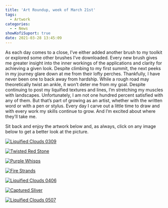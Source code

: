 ```yaml
---
title: 'Art Roundup, week of March 21st'
tags:
  - Artwork
categories:
  - - News
showKofiSuport: true
date: 2021-03-28 13:45:09
---
```


As each day comes to a close, I’ve either added another brush to my toolkit or explored some other brushes I’ve downloaded. Every new brush gives me greater insight into the inner workings of the applications and clarity for achieving a given look. Despite climbing to my first summit, the next peeks in my journey glare down at me from their lofty perches. Thankfully, I have never been one to back away from hardship. While a rough road may theoretically twist an ankle, it won’t deter me from my goal. Despite continuing to post my liquified textures and lines, I’m stretching my muscles with landscapes.<!-- more --> Unfortunately, I am not one hundred percent satisfied with any of them. But that’s part of growing as an artist, whether with the written word or with a pen or stylus. Every day I carve out a little time to draw and with every work my skills continue to grow. And I’m excited about where they’ll take me.

Sit back and enjoy the artwork below and, as always, click on any image below to get a better look at the picture.

<div class="center">

[![Liquified Clouds 0309](https://images-wixmp-ed30a86b8c4ca887773594c2.wixmp.com/f/f99a6bf8-c5b7-48b6-ad1d-bbd9283918e7/deg9c74-247d421f-ac0a-4cef-95d1-1345f44ff083.png/v1/fill/w_1600,h_1134,q_80,strp/liquified_clouds_0309_by_stevenmeehan_deg9c74-fullview.jpg?token=eyJ0eXAiOiJKV1QiLCJhbGciOiJIUzI1NiJ9.eyJzdWIiOiJ1cm46YXBwOiIsImlzcyI6InVybjphcHA6Iiwib2JqIjpbW3siaGVpZ2h0IjoiPD0xMTM0IiwicGF0aCI6IlwvZlwvZjk5YTZiZjgtYzViNy00OGI2LWFkMWQtYmJkOTI4MzkxOGU3XC9kZWc5Yzc0LTI0N2Q0MjFmLWFjMGEtNGNlZi05NWQxLTEzNDVmNDRmZjA4My5wbmciLCJ3aWR0aCI6Ijw9MTYwMCJ9XV0sImF1ZCI6WyJ1cm46c2VydmljZTppbWFnZS5vcGVyYXRpb25zIl19.KACzOLLO6Z2dRhEH1Gfco017xeuWOG9MsgpyyG2AdEQ "CLiquified Clouds 0309")](https://www.deviantart.com/stevenmeehan/art/Liquified-Clouds-0309-873836032)

</div>

<div class="center">

[![Twisted Red Stone](https://images-wixmp-ed30a86b8c4ca887773594c2.wixmp.com/f/f99a6bf8-c5b7-48b6-ad1d-bbd9283918e7/deg9cc0-1b9a73e2-3411-4374-b299-c5dfab8aad55.png/v1/fill/w_1600,h_1134,q_80,strp/twisted_red_stone_by_stevenmeehan_deg9cc0-fullview.jpg?token=eyJ0eXAiOiJKV1QiLCJhbGciOiJIUzI1NiJ9.eyJzdWIiOiJ1cm46YXBwOiIsImlzcyI6InVybjphcHA6Iiwib2JqIjpbW3siaGVpZ2h0IjoiPD0xMTM0IiwicGF0aCI6IlwvZlwvZjk5YTZiZjgtYzViNy00OGI2LWFkMWQtYmJkOTI4MzkxOGU3XC9kZWc5Y2MwLTFiOWE3M2UyLTM0MTEtNDM3NC1iMjk5LWM1ZGZhYjhhYWQ1NS5wbmciLCJ3aWR0aCI6Ijw9MTYwMCJ9XV0sImF1ZCI6WyJ1cm46c2VydmljZTppbWFnZS5vcGVyYXRpb25zIl19.z6TpWHK8BRUpT-zZ_tvBXmmosXS2M7AurnU8MrS_nwA "Twisted Red Stone")](https://www.deviantart.com/stevenmeehan/art/Twisted-Red-Stone-873836208)

</div>

<div class="center">

[![Purple Whisps](https://images-wixmp-ed30a86b8c4ca887773594c2.wixmp.com/f/f99a6bf8-c5b7-48b6-ad1d-bbd9283918e7/deg9cgr-17338ee4-c94a-400b-ae90-01a17d143257.png/v1/fill/w_1600,h_1134,q_80,strp/purple_whisps_by_stevenmeehan_deg9cgr-fullview.jpg?token=eyJ0eXAiOiJKV1QiLCJhbGciOiJIUzI1NiJ9.eyJzdWIiOiJ1cm46YXBwOiIsImlzcyI6InVybjphcHA6Iiwib2JqIjpbW3siaGVpZ2h0IjoiPD0xMTM0IiwicGF0aCI6IlwvZlwvZjk5YTZiZjgtYzViNy00OGI2LWFkMWQtYmJkOTI4MzkxOGU3XC9kZWc5Y2dyLTE3MzM4ZWU0LWM5NGEtNDAwYi1hZTkwLTAxYTE3ZDE0MzI1Ny5wbmciLCJ3aWR0aCI6Ijw9MTYwMCJ9XV0sImF1ZCI6WyJ1cm46c2VydmljZTppbWFnZS5vcGVyYXRpb25zIl19.xG7_D_gblWiWdAbKBVcLZYV0ad46k2KhY7Impi5RimQ "Purple Whisps")](https://www.deviantart.com/stevenmeehan/art/Purple-Whisps-873836379)

</div>

<div class="center">

[![Fire Strands](https://images-wixmp-ed30a86b8c4ca887773594c2.wixmp.com/f/f99a6bf8-c5b7-48b6-ad1d-bbd9283918e7/deg9cj9-5bcc59d8-eda6-41fd-b76a-d7a1150b054e.png/v1/fill/w_1600,h_2259,q_80,strp/fire_strands_by_stevenmeehan_deg9cj9-fullview.jpg?token=eyJ0eXAiOiJKV1QiLCJhbGciOiJIUzI1NiJ9.eyJzdWIiOiJ1cm46YXBwOiIsImlzcyI6InVybjphcHA6Iiwib2JqIjpbW3siaGVpZ2h0IjoiPD0yMjU5IiwicGF0aCI6IlwvZlwvZjk5YTZiZjgtYzViNy00OGI2LWFkMWQtYmJkOTI4MzkxOGU3XC9kZWc5Y2o5LTViY2M1OWQ4LWVkYTYtNDFmZC1iNzZhLWQ3YTExNTBiMDU0ZS5wbmciLCJ3aWR0aCI6Ijw9MTYwMCJ9XV0sImF1ZCI6WyJ1cm46c2VydmljZTppbWFnZS5vcGVyYXRpb25zIl19.uJoKyGnKdneUqWHc8_hLlBy_KGLuFJtx8jA3d9THcJQ "Fire Strands")](https://www.deviantart.com/stevenmeehan/art/Fire-Strands-873836469)

</div>

<div class="center">

[![Liquified Clouds 0406](https://images-wixmp-ed30a86b8c4ca887773594c2.wixmp.com/f/f99a6bf8-c5b7-48b6-ad1d-bbd9283918e7/deg9crj-36bd4007-14ec-4366-a063-da9bb774eebf.png/v1/fill/w_1600,h_1134,q_80,strp/liquified_clouds_0406_by_stevenmeehan_deg9crj-fullview.jpg?token=eyJ0eXAiOiJKV1QiLCJhbGciOiJIUzI1NiJ9.eyJzdWIiOiJ1cm46YXBwOiIsImlzcyI6InVybjphcHA6Iiwib2JqIjpbW3siaGVpZ2h0IjoiPD0xMTM0IiwicGF0aCI6IlwvZlwvZjk5YTZiZjgtYzViNy00OGI2LWFkMWQtYmJkOTI4MzkxOGU3XC9kZWc5Y3JqLTM2YmQ0MDA3LTE0ZWMtNDM2Ni1hMDYzLWRhOWJiNzc0ZWViZi5wbmciLCJ3aWR0aCI6Ijw9MTYwMCJ9XV0sImF1ZCI6WyJ1cm46c2VydmljZTppbWFnZS5vcGVyYXRpb25zIl19.cE_wiunwAMYo5XLM3rOrygkljgV6l-AtWV2IRsR1vbI "Liquified Clouds 0406")](https://www.deviantart.com/stevenmeehan/art/Liquified-Clouds-0406-873836767)

</div>

<div class="center">

[![Captured Sliver](https://images-wixmp-ed30a86b8c4ca887773594c2.wixmp.com/f/f99a6bf8-c5b7-48b6-ad1d-bbd9283918e7/deg9cuz-110263e5-5d58-4523-b5aa-1f66851fb651.png/v1/fill/w_1600,h_2259,q_80,strp/captured_sliver_by_stevenmeehan_deg9cuz-fullview.jpg?token=eyJ0eXAiOiJKV1QiLCJhbGciOiJIUzI1NiJ9.eyJzdWIiOiJ1cm46YXBwOiIsImlzcyI6InVybjphcHA6Iiwib2JqIjpbW3siaGVpZ2h0IjoiPD0yMjU5IiwicGF0aCI6IlwvZlwvZjk5YTZiZjgtYzViNy00OGI2LWFkMWQtYmJkOTI4MzkxOGU3XC9kZWc5Y3V6LTExMDI2M2U1LTVkNTgtNDUyMy1iNWFhLTFmNjY4NTFmYjY1MS5wbmciLCJ3aWR0aCI6Ijw9MTYwMCJ9XV0sImF1ZCI6WyJ1cm46c2VydmljZTppbWFnZS5vcGVyYXRpb25zIl19.OYPypTDFjaOvRtuKDH6HSpeMNgcMMPXoUEFqC9P9nuM "Captured Sliver")](https://www.deviantart.com/stevenmeehan/art/Captured-Sliver-873836891)

</div>

<div class="center">

[![Liquified Clouds 0507](https://images-wixmp-ed30a86b8c4ca887773594c2.wixmp.com/f/f99a6bf8-c5b7-48b6-ad1d-bbd9283918e7/deg9czp-eb2fe6af-fa2a-4355-a09a-d5dd0bea364f.png/v1/fill/w_1600,h_1134,q_80,strp/liquified_clouds_0507_by_stevenmeehan_deg9czp-fullview.jpg?token=eyJ0eXAiOiJKV1QiLCJhbGciOiJIUzI1NiJ9.eyJzdWIiOiJ1cm46YXBwOiIsImlzcyI6InVybjphcHA6Iiwib2JqIjpbW3siaGVpZ2h0IjoiPD0xMTM0IiwicGF0aCI6IlwvZlwvZjk5YTZiZjgtYzViNy00OGI2LWFkMWQtYmJkOTI4MzkxOGU3XC9kZWc5Y3pwLWViMmZlNmFmLWZhMmEtNDM1NS1hMDlhLWQ1ZGQwYmVhMzY0Zi5wbmciLCJ3aWR0aCI6Ijw9MTYwMCJ9XV0sImF1ZCI6WyJ1cm46c2VydmljZTppbWFnZS5vcGVyYXRpb25zIl19.6eeUWHBcJQvCm7VtI0ZCiGAu24fwToUBaQ9CtJnHzgM "Liquified Clouds 0507")](https://www.deviantart.com/stevenmeehan/art/Liquified-Clouds-0507-873837061)

</div>
